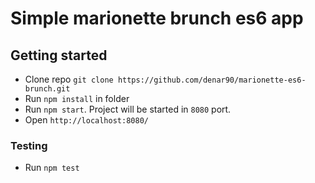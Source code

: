 # Simple marionette brunch es6 app

## Getting started
* Clone repo `git clone https://github.com/denar90/marionette-es6-brunch.git`
* Run `npm install` in folder
* Run `npm start`. Project will be started in `8080` port.
* Open `http://localhost:8080/`

### Testing
* Run `npm test`